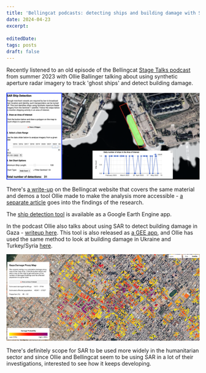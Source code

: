 ```yaml
---
title: 'Bellingcat podcasts: detecting ships and building damage with SAR'
date: 2024-04-23
excerpt: 
 
editedDate:
tags: posts
draft: false
---
```


Recently listened to an old episode of the Bellingcat [Stage Talks podcast](https://rss.com/podcasts/bellingcatstagetalk/1058963/) from summer 2023 with Ollie Ballinger talking about using synthetic aperture radar imagery to track 'ghost ships' and detect building damage. 

![Screenshot-2023-05-11-at-10.36.36-1200x548.png](../assets/images/51042356.png)

There's [a write-up](https://www.bellingcat.com/resources/2023/05/11/peering-beyond-the-clouds-a-guide-to-bellingcats-ship-detection-tool/) on the Bellingcat website that covers the same material and demos a tool Ollie made to make the analysis more accessible - [a separate article](https://www.bellingcat.com/news/2023/08/21/russias-ghost-ships-and-the-evolution-of-a-grain-smuggling-operation/) goes into the findings of the research. 

The [ship detection tool](https://ollielballinger.users.earthengine.app/view/ship-detection-tool#lon=33.5519;lat=44.6249;zoom=17;) is available as a Google Earth Engine app.

In the podcast Ollie also talks about using SAR to detect building damage in Gaza - [writeup here](https://www.bellingcat.com/resources/2023/11/15/a-new-tool-allows-researchers-to-track-damage-in-gaza/). This tool is also released as [a GEE app](https://ee-ollielballinger.projects.earthengine.app/view/gazadamage), and Ollie has used the same method to look at building damage in Ukraine and Turkey/Syria [here](https://oballinger.github.io/PWTT/). 

![image1-4-1200x538.png](../assets/images/982af25c.png)

There's definitely scope for SAR to be used more widely in the humanitarian sector and since Ollie and Bellingcat seem to be using SAR in a lot of their investigations, interested to see how it keeps developing.
